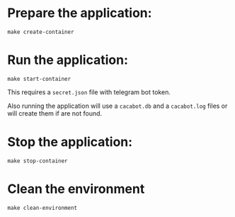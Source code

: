 
# Prepare the application:

```
make create-container
```


# Run the application:

```
make start-container
```

This requires a `secret.json` file with  telegram bot token.

Also running the application will use a `cacabot.db` and a `cacabot.log` files or will create them if are not found.

# Stop the application:

```
make stop-container
```

# Clean the environment

```
make clean-environment
```
